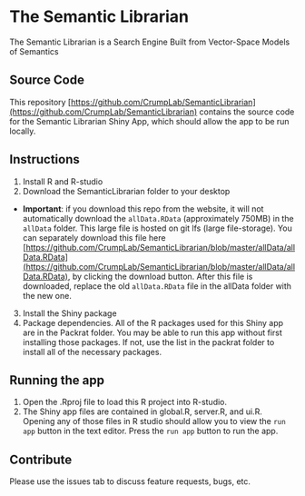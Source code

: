# The Semantic Librarian

The Semantic Librarian is a Search Engine  Built from Vector-Space Models of Semantics

## Source Code

This repository [https://github.com/CrumpLab/SemanticLibrarian](https://github.com/CrumpLab/SemanticLibrarian) contains the source code for the Semantic Librarian Shiny App, which should allow the app to be run locally.

## Instructions

1. Install R and R-studio
2. Download the SemanticLibrarian folder to your desktop
  - **Important**: if you download this repo from the website, it will not automatically download the  `allData.RData` (approximately 750MB) in the `allData` folder. This large file is hosted on git lfs (large file-storage). You can separately download this file here [https://github.com/CrumpLab/SemanticLibrarian/blob/master/allData/allData.RData](https://github.com/CrumpLab/SemanticLibrarian/blob/master/allData/allData.RData), by clicking the download button. After this file is downloaded, replace the old `allData.RData` file in the allData folder with the new one.
3. Install the Shiny package
4. Package dependencies. All of the R packages used for this Shiny app are in the Packrat folder. You may be able to run this app without first installing those packages. If not, use the list in the packrat folder to install all of the necessary packages.

## Running the app

1. Open the .Rproj file to load this R project into R-studio. 
2. The Shiny app files are contained in global.R, server.R, and ui.R. Opening any of those files in R studio should allow you to view the `run app` button in the text editor. Press the `run app` button to run the app.

## Contribute

Please use the issues tab to discuss feature requests, bugs, etc.
